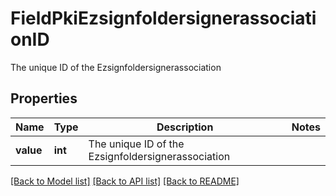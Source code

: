 # FieldPkiEzsignfoldersignerassociationID

The unique ID of the Ezsignfoldersignerassociation

## Properties
Name | Type | Description | Notes
------------ | ------------- | ------------- | -------------
**value** | **int** | The unique ID of the Ezsignfoldersignerassociation | 

[[Back to Model list]](../README.md#documentation-for-models) [[Back to API list]](../README.md#documentation-for-api-endpoints) [[Back to README]](../README.md)


